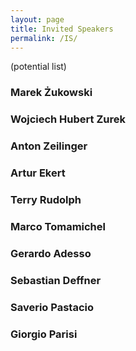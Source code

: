 ```yaml
---
layout: page
title: Invited Speakers
permalink: /IS/
---
```

(potential list)

### Marek Żukowski

### Wojciech Hubert Zurek

### Anton Zeilinger

### Artur Ekert

### Terry Rudolph

### Marco Tomamichel

### Gerardo Adesso

### Sebastian Deffner

### Saverio Pastacio 

### Giorgio Parisi
